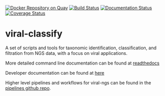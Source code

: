 [![Docker Repository on Quay](https://quay.io/repository/broadinstitute/viral-classify/status "Docker Repository on Quay")](https://quay.io/repository/broadinstitute/viral-classify)
[![Build Status](https://github.com/broadinstitute/viral-classify/actions/workflows/build.yml/badge.svg?branch=master)](https://github.com/broadinstitute/viral-classify/actions)
[![Documentation Status](https://readthedocs.org/projects/viral-classify/badge/?version=latest)](https://viral-classify.readthedocs.io/en/latest/?badge=latest)
[![Coverage Status](https://coveralls.io/repos/github/broadinstitute/viral-classify/badge.svg)](https://coveralls.io/github/broadinstitute/viral-classify)

viral-classify
=========


A set of scripts and tools for taxonomic identification, classification, and filtration from NGS data, with a focus on viral applications.

More detailed command line documentation can be found at [readthedocs](http://viral-classify.readthedocs.org/)

Developer documentation can be found at [here](DEVELOPMENT_NOTES.md)

Higher level pipelines and workflows for viral-ngs can be found in the [pipelines github repo](https://github.com/broadinstitute/viral-pipelines).
